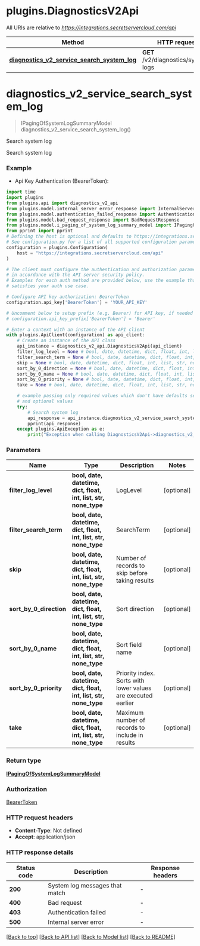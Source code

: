 # plugins.DiagnosticsV2Api

All URIs are relative to *https://integrations.secretservercloud.com/api*

Method | HTTP request | Description
------------- | ------------- | -------------
[**diagnostics_v2_service_search_system_log**](DiagnosticsV2Api.md#diagnostics_v2_service_search_system_log) | **GET** /v2/diagnostics/system-logs | Search system log


# **diagnostics_v2_service_search_system_log**
> IPagingOfSystemLogSummaryModel diagnostics_v2_service_search_system_log()

Search system log

Search system log

### Example

* Api Key Authentication (BearerToken):

```python
import time
import plugins
from plugins.api import diagnostics_v2_api
from plugins.model.internal_server_error_response import InternalServerErrorResponse
from plugins.model.authentication_failed_response import AuthenticationFailedResponse
from plugins.model.bad_request_response import BadRequestResponse
from plugins.model.i_paging_of_system_log_summary_model import IPagingOfSystemLogSummaryModel
from pprint import pprint
# Defining the host is optional and defaults to https://integrations.secretservercloud.com/api
# See configuration.py for a list of all supported configuration parameters.
configuration = plugins.Configuration(
    host = "https://integrations.secretservercloud.com/api"
)

# The client must configure the authentication and authorization parameters
# in accordance with the API server security policy.
# Examples for each auth method are provided below, use the example that
# satisfies your auth use case.

# Configure API key authorization: BearerToken
configuration.api_key['BearerToken'] = 'YOUR_API_KEY'

# Uncomment below to setup prefix (e.g. Bearer) for API key, if needed
# configuration.api_key_prefix['BearerToken'] = 'Bearer'

# Enter a context with an instance of the API client
with plugins.ApiClient(configuration) as api_client:
    # Create an instance of the API class
    api_instance = diagnostics_v2_api.DiagnosticsV2Api(api_client)
    filter_log_level = None # bool, date, datetime, dict, float, int, list, str, none_type | LogLevel (optional)
    filter_search_term = None # bool, date, datetime, dict, float, int, list, str, none_type | SearchTerm (optional)
    skip = None # bool, date, datetime, dict, float, int, list, str, none_type | Number of records to skip before taking results (optional)
    sort_by_0_direction = None # bool, date, datetime, dict, float, int, list, str, none_type | Sort direction (optional)
    sort_by_0_name = None # bool, date, datetime, dict, float, int, list, str, none_type | Sort field name (optional)
    sort_by_0_priority = None # bool, date, datetime, dict, float, int, list, str, none_type | Priority index. Sorts with lower values are executed earlier (optional)
    take = None # bool, date, datetime, dict, float, int, list, str, none_type | Maximum number of records to include in results (optional)

    # example passing only required values which don't have defaults set
    # and optional values
    try:
        # Search system log
        api_response = api_instance.diagnostics_v2_service_search_system_log(filter_log_level=filter_log_level, filter_search_term=filter_search_term, skip=skip, sort_by_0_direction=sort_by_0_direction, sort_by_0_name=sort_by_0_name, sort_by_0_priority=sort_by_0_priority, take=take)
        pprint(api_response)
    except plugins.ApiException as e:
        print("Exception when calling DiagnosticsV2Api->diagnostics_v2_service_search_system_log: %s\n" % e)
```


### Parameters

Name | Type | Description  | Notes
------------- | ------------- | ------------- | -------------
 **filter_log_level** | **bool, date, datetime, dict, float, int, list, str, none_type**| LogLevel | [optional]
 **filter_search_term** | **bool, date, datetime, dict, float, int, list, str, none_type**| SearchTerm | [optional]
 **skip** | **bool, date, datetime, dict, float, int, list, str, none_type**| Number of records to skip before taking results | [optional]
 **sort_by_0_direction** | **bool, date, datetime, dict, float, int, list, str, none_type**| Sort direction | [optional]
 **sort_by_0_name** | **bool, date, datetime, dict, float, int, list, str, none_type**| Sort field name | [optional]
 **sort_by_0_priority** | **bool, date, datetime, dict, float, int, list, str, none_type**| Priority index. Sorts with lower values are executed earlier | [optional]
 **take** | **bool, date, datetime, dict, float, int, list, str, none_type**| Maximum number of records to include in results | [optional]

### Return type

[**IPagingOfSystemLogSummaryModel**](IPagingOfSystemLogSummaryModel.md)

### Authorization

[BearerToken](../README.md#BearerToken)

### HTTP request headers

 - **Content-Type**: Not defined
 - **Accept**: application/json


### HTTP response details

| Status code | Description | Response headers |
|-------------|-------------|------------------|
**200** | System log messages that match |  -  |
**400** | Bad request |  -  |
**403** | Authentication failed |  -  |
**500** | Internal server error |  -  |

[[Back to top]](#) [[Back to API list]](../README.md#documentation-for-api-endpoints) [[Back to Model list]](../README.md#documentation-for-models) [[Back to README]](../README.md)

